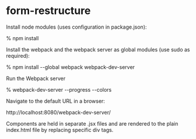 # form-restructure
Install node modules (uses configuration in package.json):

% npm install

Install the webpack and the webpack server as global modules (use sudo as required):

% npm install --global webpack webpack-dev-server

Run the Webpack server

% webpack-dev-server --progress --colors

Navigate to the default URL in a browser:

http://localhost:8080/webpack-dev-server/

Components are held in separate .jsx files and are rendered to the plain index.html file by replacing specific div tags.

